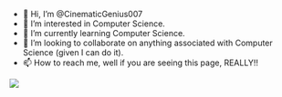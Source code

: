 - 👋 Hi, I’m @CinematicGenius007
- 👀 I’m interested in Computer Science.
- 🌱 I’m currently learning Computer Science.
- 💞️ I’m looking to collaborate on anything associated with Computer Science (given I can do it).
- 📫 How to reach me, well if you are seeing this page, REALLY!!

![](https://hit.yhype.me/github/profile?user_id=75163638)

<!---
CinematicGenius007/CinematicGenius007 is a ✨ special ✨ repository because its `README.md` (this file) appears on your GitHub profile.
You can click the Preview link to take a look at your changes.
--->

